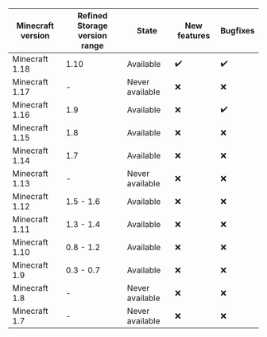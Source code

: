 |Minecraft version|Refined Storage version range|State|New features|Bugfixes|
|-----------------|-----------------------------|-----|------------|--------|
|Minecraft 1.18|1.10|Available|✔️|✔️|
|Minecraft 1.17|-|Never available|❌|❌|
|Minecraft 1.16|1.9|Available|❌|✔️|
|Minecraft 1.15|1.8|Available|❌|❌|
|Minecraft 1.14|1.7 |Available|❌|❌|
|Minecraft 1.13|-|Never available|❌|❌|
|Minecraft 1.12|1.5 - 1.6|Available|❌|❌|
|Minecraft 1.11|1.3 - 1.4|Available|❌|❌|
|Minecraft 1.10|0.8 - 1.2|Available|❌|❌|
|Minecraft 1.9|0.3 - 0.7|Available|❌|❌|
|Minecraft 1.8|-|Never available|❌|❌|
|Minecraft 1.7|-|Never available|❌|❌|
